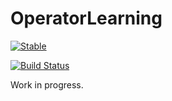 # OperatorLearning

[![Stable](https://img.shields.io/badge/docs-stable-blue.svg)](https://adil-soubki.github.io/OperatorLearning.jl/stable/)
<!-- [![Dev](https://img.shields.io/badge/docs-dev-blue.svg)](https://adil-soubki.github.io/OperatorLearning.jl/dev/) -->
[![Build Status](https://github.com/adil-soubki/OperatorLearning.jl/actions/workflows/CI.yml/badge.svg?branch=main)](https://github.com/adil-soubki/OperatorLearning.jl/actions/workflows/CI.yml?query=branch%3Amain)
<!-- [![Coverage](https://codecov.io/gh/adil-soubki/OperatorLearning.jl/branch/main/graph/badge.svg)](https://codecov.io/gh/adil-soubki/OperatorLearning.jl) -->
<!-- [![Coverage](https://coveralls.io/repos/github/adil-soubki/OperatorLearning.jl/badge.svg?branch=main)](https://coveralls.io/github/adil-soubki/OperatorLearning.jl?branch=main) -->

Work in progress.